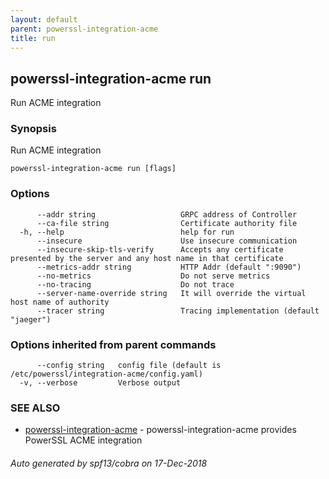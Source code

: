 ```yaml
---
layout: default
parent: powerssl-integration-acme
title: run
---
```

## powerssl-integration-acme run

Run ACME integration

### Synopsis

Run ACME integration

```
powerssl-integration-acme run [flags]
```

### Options

```
      --addr string                   GRPC address of Controller
      --ca-file string                Certificate authority file
  -h, --help                          help for run
      --insecure                      Use insecure communication
      --insecure-skip-tls-verify      Accepts any certificate presented by the server and any host name in that certificate
      --metrics-addr string           HTTP Addr (default ":9090")
      --no-metrics                    Do not serve metrics
      --no-tracing                    Do not trace
      --server-name-override string   It will override the virtual host name of authority
      --tracer string                 Tracing implementation (default "jaeger")
```

### Options inherited from parent commands

```
      --config string   config file (default is /etc/powerssl/integration-acme/config.yaml)
  -v, --verbose         Verbose output
```

### SEE ALSO

* [powerssl-integration-acme](powerssl-integration-acme.md)	 - powerssl-integration-acme provides PowerSSL ACME integration

###### Auto generated by spf13/cobra on 17-Dec-2018
